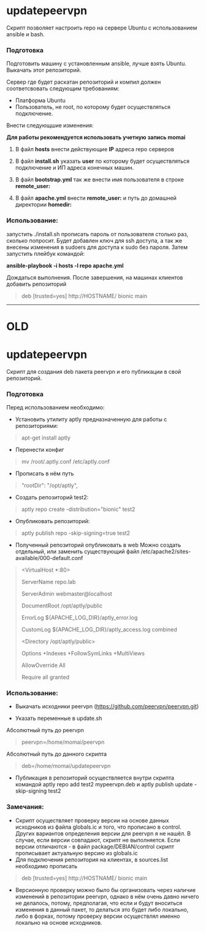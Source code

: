 # updatepeervpn
Скрипт позволяет настроить repo на сервере Ubuntu с использованием ansible и bash.

### Подготовка
Подготовить машину с установленным ansible, лучше взять Ubuntu.
Выкачать этот репозиторий.

Сервер где будет раскатан репозиторий и компил должен соответсвовать следующим требованиям:
- Платформа Ubuntu
- Пользователь, не root, по которому будет осуществляться подключение.

Внести следующшие изменения:

**Для работы рекомендуется использовать учетную запись momai**

1) В файл **hosts** внести действующие **IP** адреса repo серверов

2) В файл  **install.sh** указать **user** по которому будет осуществляться подключение и ИП адреса конечных машин.

3) В файл **bootstrap.yml** так же внести имя пользователя в строке **remote_user:**

4) В файл **apache.yml** внести **remote_user:** и путь до домашней директории **homedir:**



### Использование:
запустить ./install.sh прописать пароль от пользователя столько раз, сколько попросит. Будет добавлен ключ для ssh доступа, а так же внесены изменения в sudoers для доступа к sudo без пароля.
Затем запустить плейбук командой:

**ansible-playbook -i hosts -l repo apache.yml**

Дождаться выполнения.
После завершения, на машинах клиентов добавить репозиторий
> deb [trusted=yes] http://HOSTNAME/ bionic main



______
# OLD
# updatepeervpn
Скрипт для создания deb пакета peervpn и его публикации в свой репозиторий.

### Подготовка

Перед использованием необходимо:
* Установить утилиту aptly предназначенную для работы с репозиториями:

> apt-get install aptly

* Перенести конфиг
> mv /root/.aptly.conf /etc/aptly.conf

* Прописать в нём путь
> "rootDir": "/opt/aptly",

* Создать репозиторий test2:

> aptly repo create -distribution="bionic" test2

* Опубликовать репозиторий:

> aptly publish repo -skip-signing=true test2
> 
* Полученный репозиторий опубликовать в web
Можно создать отдельный, или заменить существующий файл /etc/apache2/sites-available/000-default.conf

><VirtualHost *:80>
>
>ServerName repo.lab
>
>ServerAdmin webmaster@localhost
>
>DocumentRoot /opt/aptly/public
>
>ErrorLog ${APACHE_LOG_DIR}/aptly_error.log
>
>CustomLog ${APACHE_LOG_DIR}/aptly_access.log combined
>
>    <Directory /opt/aptly/public>
>    
>  Options +Indexes +FollowSymLinks +MultiViews
>       
>  AllowOverride All
>       
>  Require all granted
>       
> </Directory>
>    
></VirtualHost>
 
 
### Использование:

* Выкачать исходники peervpn (https://github.com/peervpn/peervpn.git)

* Указать переменные в update.sh
 
Абсолютный путь до peervpn
> peervpn=/home/momai/peervpn

Абсолютный путь до данного скрипта
> deb=/home/momai/updatepeervpn

* Публикация в репозиторий осуществляется внутри скрипта командой aptly repo add test2 mypeervpn.deb и aptly publish update -skip-signing test2

### Замечания:
* Скрипт осуществляет проверку версии на основе данных исходников из файла globals.ic и того, что прописано в control. Других вариантов определения версии для peervpn я не нашёл. В случае, если версии совпадают, скрипт не выполняется. Если версии отличаются - в файл package/DEBIAN/control скрипт прописывает актуальную версию из globals.ic
* Для подключения репозитория на клиентах, в sources.list необходимо прописать 
> deb [trusted=yes] http://HOSTNAME/ bionic main

* Версионную проверку можно было бы организовать через наличие изменений в репозитории peervpn, однако в нём очень давно ничего не делалось, потому, предполагая, что если и будут вноситься изменения в данный пакет, то делаться это будет либо локально, либо в форках, потому проверку версии осуществлял именно локально на основе исходников.
